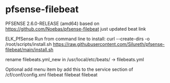 # pfsense-filebeat
PFSENSE 2.6.0-RELEASE (amd64)
based on https://github.com/Noebas/pfsense-filebeat
just updated beat link


ELK_PfSense Run from command line to install:
curl --create-dirs -o /root/scripts/install.sh https://raw.githubusercontent.com/Silureth/pfsense-filebeat/main/install.sh

rename filebeats.yml_new in /usr/local/etc/beats/ -> filebeats.yml

Optional add menu item by add this to the service section of /cf/conf/config.xml
filebeat filebeat filebeat 
